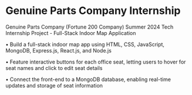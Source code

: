 # Genuine Parts Company Internship
Genuine Parts Company (Fortune 200 Company) Summer 2024 Tech Internship Project - Full-Stack Indoor Map Application

• Build a full-stack indoor map app using HTML, CSS, JavaScript, MongoDB, Express.js, React.js, and Node.js

• Feature interactive buttons for each office seat, letting users to hover for seat names and click to edit seat details 

• Connect the front-end to a MongoDB database, enabling real-time updates and storage of seat information
